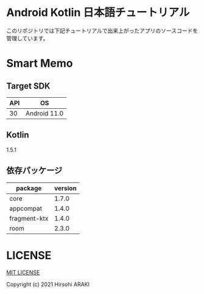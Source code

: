 # Android Kotlin 日本語チュートリアル
このリポジトリでは下記チュートリアルで出来上がったアプリのソースコードを管理しています。

# Smart Memo
## Target SDK
| API | OS | 
| --- | --- |
| 30  | Android 11.0 |

## Kotlin
1.5.1
 
## 依存パッケージ
| package | version |
| ------- | ------- |
| core | 1.7.0 |
| appcompat | 1.4.0 |
| fragment-ktx | 1.4.0 |
| room | 2.3.0 |

# LICENSE
[MIT LICENSE](LICENSE.txt)

Copyright (c) 2021 Hirsohi ARAKI